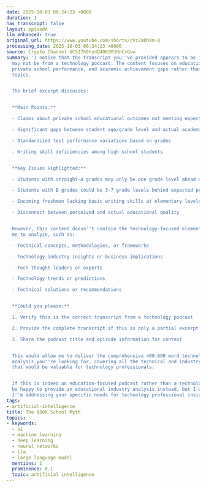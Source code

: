 ```yaml
---
date: 2025-10-03 06:24:23 +0000
duration: 1
has_transcript: false
layout: episode
llm_enhanced: true
original_url: https://www.youtube.com/shorts/cVzZaDhXm-Q
processing_date: 2025-10-03 06:24:23 +0000
source: Crypto Channel UCSI7h9hydQ40K5MJHnCrQvw
summary: 'I notice that the transcript you''ve provided appears to be incomplete or
  may not be from a technology podcast. The content focuses on educational issues,
  private school performance, and academic achievement gaps rather than technology
  topics.


  The brief excerpt discusses:


  **Main Points:**

  - Claims about private school educational outcomes not meeting expectations

  - Significant gaps between student age/grade level and actual academic performance

  - Standardized test performance variations based on grades

  - Writing skill deficiencies among high school students


  **Key Issues Highlighted:**

  - Students with straight-A grades may only be one grade level ahead academically

  - Students with B grades could be 3-7 grade levels behind expected performance

  - Incoming freshmen lacking basic writing skills at elementary levels

  - Disconnect between perceived and actual educational quality


  However, this content doesn''t contain the technology-focused elements you''ve requested
  me to analyze, such as:

  - Technical concepts, methodologies, or frameworks

  - Technology industry insights or business implications

  - Tech thought leaders or experts

  - Technology trends or predictions

  - Technical solutions or recommendations


  **Could you please:**

  1. Verify this is the correct transcript from a technology podcast

  2. Provide the complete transcript if this is only a partial excerpt

  3. Share the podcast title and episode information for context


  This would allow me to deliver the comprehensive 400-600 word technology-focused
  analysis you''re looking for, covering all the technical and industry-relevant points
  that would be valuable for technology professionals.


  If this is indeed an education-focused podcast rather than a technology one, I''d
  be happy to provide an educational industry analysis instead, but I want to ensure
  I''m addressing your specific needs for technology professional insights.'
tags:
- artificial-intelligence
title: The $50K School Myth
topics:
- keywords:
  - ai
  - machine learning
  - deep learning
  - neural networks
  - llm
  - large language model
  mentions: 1
  prominence: 0.1
  topic: artificial intelligence
---
```


<!-- Episode automatically generated from analysis data -->
<!-- Processing completed: 2025-10-03 06:24:23 UTC -->
